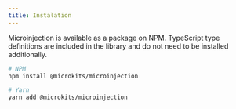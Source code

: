 ```yaml
---
title: Instalation
---
```


Microinjection is available as a package on NPM. 
TypeScript type definitions are included in the library and do not need to be installed additionally.

```sh
# NPM
npm install @microkits/microinjection
```

```sh
# Yarn
yarn add @microkits/microinjection
```